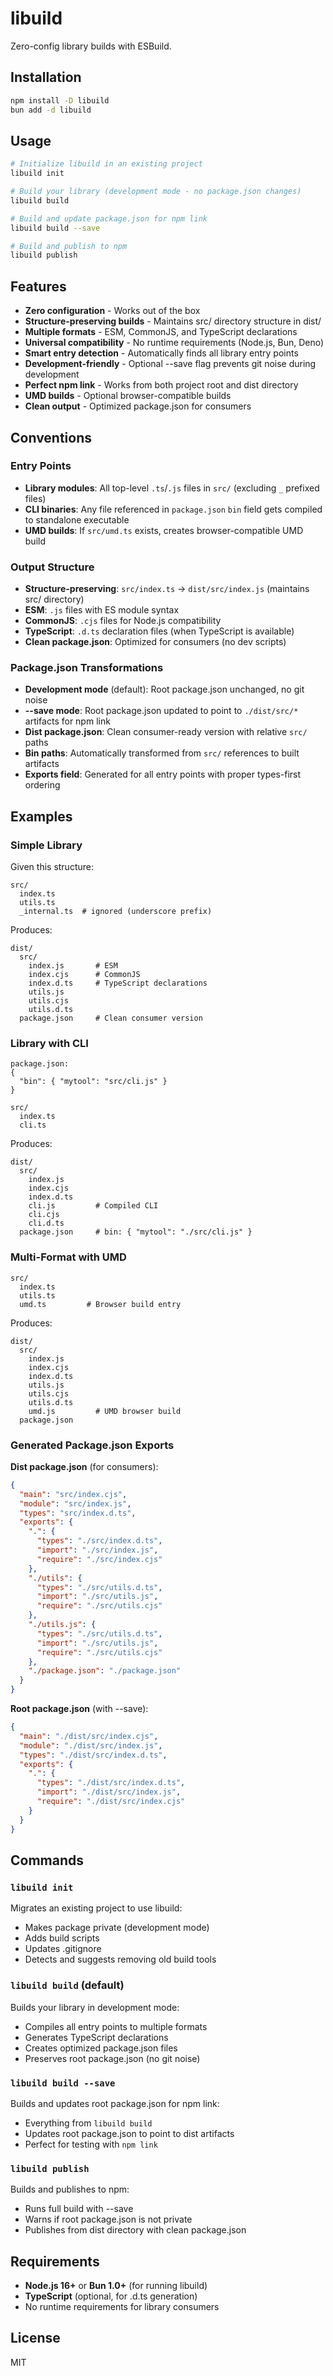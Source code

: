 # libuild

Zero-config library builds with ESBuild.

## Installation

```bash
npm install -D libuild
bun add -d libuild
```

## Usage

```bash
# Initialize libuild in an existing project
libuild init

# Build your library (development mode - no package.json changes)
libuild build

# Build and update package.json for npm link
libuild build --save

# Build and publish to npm
libuild publish
```

## Features

- **Zero configuration** - Works out of the box
- **Structure-preserving builds** - Maintains src/ directory structure in dist/
- **Multiple formats** - ESM, CommonJS, and TypeScript declarations
- **Universal compatibility** - No runtime requirements (Node.js, Bun, Deno)
- **Smart entry detection** - Automatically finds all library entry points
- **Development-friendly** - Optional --save flag prevents git noise during development
- **Perfect npm link** - Works from both project root and dist directory
- **UMD builds** - Optional browser-compatible builds
- **Clean output** - Optimized package.json for consumers

## Conventions

### Entry Points
- **Library modules**: All top-level `.ts`/`.js` files in `src/` (excluding `_` prefixed files)
- **CLI binaries**: Any file referenced in `package.json` `bin` field gets compiled to standalone executable
- **UMD builds**: If `src/umd.ts` exists, creates browser-compatible UMD build

### Output Structure
- **Structure-preserving**: `src/index.ts` → `dist/src/index.js` (maintains src/ directory)
- **ESM**: `.js` files with ES module syntax
- **CommonJS**: `.cjs` files for Node.js compatibility
- **TypeScript**: `.d.ts` declaration files (when TypeScript is available)
- **Clean package.json**: Optimized for consumers (no dev scripts)

### Package.json Transformations
- **Development mode** (default): Root package.json unchanged, no git noise
- **--save mode**: Root package.json updated to point to `./dist/src/*` artifacts for npm link
- **Dist package.json**: Clean consumer-ready version with relative `src/` paths
- **Bin paths**: Automatically transformed from `src/` references to built artifacts
- **Exports field**: Generated for all entry points with proper types-first ordering

## Examples

### Simple Library

Given this structure:
```
src/
  index.ts
  utils.ts
  _internal.ts  # ignored (underscore prefix)
```

Produces:
```
dist/
  src/
    index.js       # ESM
    index.cjs      # CommonJS
    index.d.ts     # TypeScript declarations
    utils.js
    utils.cjs
    utils.d.ts
  package.json     # Clean consumer version
```

### Library with CLI

```
package.json:
{
  "bin": { "mytool": "src/cli.js" }
}

src/
  index.ts
  cli.ts
```

Produces:
```
dist/
  src/
    index.js
    index.cjs
    index.d.ts
    cli.js         # Compiled CLI
    cli.cjs
    cli.d.ts
  package.json     # bin: { "mytool": "./src/cli.js" }
```

### Multi-Format with UMD

```
src/
  index.ts
  utils.ts
  umd.ts         # Browser build entry
```

Produces:
```
dist/
  src/
    index.js
    index.cjs
    index.d.ts
    utils.js
    utils.cjs
    utils.d.ts
    umd.js         # UMD browser build
  package.json
```

### Generated Package.json Exports

**Dist package.json** (for consumers):
```json
{
  "main": "src/index.cjs",
  "module": "src/index.js", 
  "types": "src/index.d.ts",
  "exports": {
    ".": {
      "types": "./src/index.d.ts",
      "import": "./src/index.js",
      "require": "./src/index.cjs"
    },
    "./utils": {
      "types": "./src/utils.d.ts",
      "import": "./src/utils.js",
      "require": "./src/utils.cjs"
    },
    "./utils.js": {
      "types": "./src/utils.d.ts",
      "import": "./src/utils.js",
      "require": "./src/utils.cjs"
    },
    "./package.json": "./package.json"
  }
}
```

**Root package.json** (with --save):
```json
{
  "main": "./dist/src/index.cjs",
  "module": "./dist/src/index.js",
  "types": "./dist/src/index.d.ts",
  "exports": {
    ".": {
      "types": "./dist/src/index.d.ts",
      "import": "./dist/src/index.js",
      "require": "./dist/src/index.cjs"
    }
  }
}
```

## Commands

### `libuild init`
Migrates an existing project to use libuild:
- Makes package private (development mode)
- Adds build scripts
- Updates .gitignore
- Detects and suggests removing old build tools

### `libuild build` (default)
Builds your library in development mode:
- Compiles all entry points to multiple formats
- Generates TypeScript declarations
- Creates optimized package.json files
- Preserves root package.json (no git noise)

### `libuild build --save`
Builds and updates root package.json for npm link:
- Everything from `libuild build`
- Updates root package.json to point to dist artifacts
- Perfect for testing with `npm link`

### `libuild publish`
Builds and publishes to npm:
- Runs full build with --save
- Warns if root package.json is not private
- Publishes from dist directory with clean package.json

## Requirements

- **Node.js 16+** or **Bun 1.0+** (for running libuild)
- **TypeScript** (optional, for .d.ts generation)
- No runtime requirements for library consumers

## License

MIT
